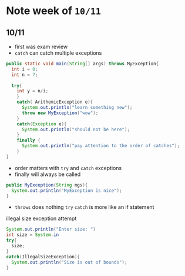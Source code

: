 # Note week of `10/11`

## 10/11
* first was exam review
* `catch` can catch multiple exceptions

```java
public static void main(String[] args) throws MyException{
  int i = 0;
  int n = 7;
   
  try{
    int y = n/i;
    } 
    catch( ArithemicException e){
      System.out.println("learn something new");
      throw new MyException("wow");
    } 
    catch(Exception e){
      System.out.println("should not be here");
    }
    finally {
      System.out.println("pay attention to the order of catches");
    }
}
```

* order matters with `try` and `catch` exceptions
* finally will always be called

```java
public MyException(String mgs){
  System.out.println("MyException is nice");
}
```

* `throws` does nothing `try` `catch` is more like an if statement

illegal size exception attempt
```java
System.out.println("Enter size: ")
int size = System.in
try{
  size;
}
catch(IllegalSizeException){
  System.out.println("Size is out of bounds");
}
```
